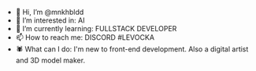 - 👋 Hi, I’m @mnkhbldd
- 👀 I’m interested in: AI
- 🌱 I’m currently learning: FULLSTACK DEVELOPER
- 📫 How to reach me: DISCORD #LEVOCKA
- 🕷️ What can I do: I'm new to front-end development. Also a digital artist and 3D model maker.

<!---
mnkhbldd/mnkhbldd is a ✨ special ✨ repository because its `README.md` (this file) appears on your GitHub profile.
You can click the Preview link to take a look at your changes.
--->
